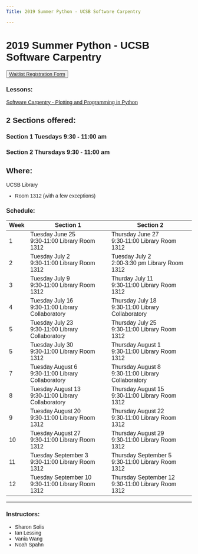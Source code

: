 ```yaml
---
Title: 2019 Summer Python - UCSB Software Carpentry

---
```

<style> body {font-family: sans-serif;}</style>
<link rel="stylesheet" href="https://stackpath.bootstrapcdn.com/bootstrap/4.3.1/css/bootstrap.min.css" integrity="sha384-ggOyR0iXCbMQv3Xipma34MD+dH/1fQ784/j6cY/iJTQUOhcWr7x9JvoRxT2MZw1T" crossorigin="anonymous">
<div class="container">

# 2019 Summer Python  - UCSB Software Carpentry

<button>[Waitlist Registration Form](https://docs.google.com/forms/d/e/1FAIpQLSeefc5qKvOl-DmUqTR9I5WQkU1_rtvGlXX_3SfAUmIUTNyzQQ/viewform?usp=sf_link)</button>

### Lessons:

   [Software Carpentry - Plotting and Programming in Python](https://swcarpentry.github.io/python-novice-gapminder/)

## 2 Sections offered:

### Section 1  Tuesdays 9:30 - 11:00 am
### Section 2  Thursdays 9:30 - 11:00 am

## Where:

UCSB Library

  - Room 1312 (with a few exceptions)


### Schedule:

| Week | Section 1                                                  | Section 2                                                        |
| ---- | ---------------------------------------------------------- | ---------------------------------------------------------------- |
| 1    | Tuesday    June   25 <br> 9:30-11:00 Library Room 1312     | Thursday June 27      <br> 9:30-11:00    Library Room 1312       |
| 2    | Tuesday    July   2  <br> 9:30-11:00 Library Room 1312     | Tuesday July      2   <br> 2:00-3:30 pm  Library Room 1312       |
| 3    | Tuesday    July   9  <br> 9:30-11:00 Library Room 1312     | Thurday July       11 <br> 9:30-11:00    Library Room 1312       |
| 4    | Tuesday    July   16 <br> 9:30-11:00 Library Collaboratory | Thursday July      18 <br> 9:30-11:00    Library Collaboratory   |
| 5    | Tuesday    July   23 <br> 9:30-11:00 Library Collaboratory | Thursday July      25 <br> 9:30-11:00    Library Room 1312       |
| 5    | Tuesday    July   30 <br> 9:30-11:00 Library Room 1312     | Thursday August    1  <br> 9:30-11:00    Library Room 1312       |
| 7    | Tuesday    August 6  <br> 9:30-11:00 Library Collaboratory | Thursday August    8  <br> 9:30-11:00    Library Collaboratory   |
| 8    | Tuesday    August 13 <br> 9:30-11:00 Library Collaboratory | Thursday August    15 <br> 9:30-11:00    Library Room 1312       |
| 9    | Tuesday    August 20 <br> 9:30-11:00 Library Room 1312     | Thursday August    22 <br> 9:30-11:00    Library Room 1312       |
| 10   | Tuesday    August 27 <br> 9:30-11:00 Library Room 1312     | Thursday August    29 <br> 9:30-11:00    Library Room 1312       |
| 11   | Tuesday September 3  <br> 9:30-11:00 Library Room 1312     | Thursday September 5  <br> 9:30-11:00    Library Room 1312       |
| 12   | Tuesday September 10 <br> 9:30-11:00 Library Room 1312     | Thursday September 12 <br> 9:30-11:00    Library Room 1312       |

----

### Instructors:

  - Sharon Solis
  - Ian Lessing
  - Vania Wang
  - Noah Spahn

</div>

